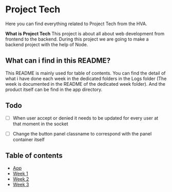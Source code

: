 # Project Tech
Here you can find everything related to Project Tech from the HVA. 

**What is Project Tech**
This project is about all about  web development from frontend to the backend. During this project we are going to make a backend project with the help of Node.

## What can i find in this README?
This README is mainly used for table of contents. You can find the detail of what i have done each week in the dedicated folders in the Logs folder (The week is documented in the README of the dedicated week folder). And the product itself can be find in the app directory.

## Todo
- [ ] When user accept or denied it needs to be updated for every user at that moment in the socket
- [ ] Change the button panel classname to correspond with the panel container itself


## Table of contents
* [App](http://google.com)
* [Week 1](http://google.com)
* [Week 2](http://google.com)
* [Week 3](http://google.com)